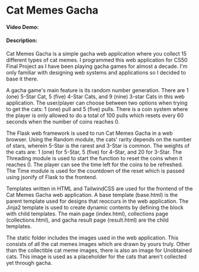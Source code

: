 # Cat Memes Gacha
#### Video Demo:
#### Description:
Cat Memes Gacha is a simple gacha web application where you collect 15 different types of cat memes. I programmed this web application for CS50 Final Project as I have been playing gacha games for almost a decade. I'm only familiar with designing web systems and applications so I decided to base it there. 

 A gacha game's main feature is its random number generation. There are 1 (one) 5-Star Cat, 5 (five) 4-Star Cats, and 9 (nine) 3-star Cats in this web application. The user/player can choose between two options when trying to get the cats: 1 (one) pull and 5 (five) pulls. There is a coin system where the player is only allowed to do a total of 100 pulls which resets every 60 seconds when the number of coins reaches 0.

The Flask web framework is used to run Cat Memes Gacha in a web browser. Using the Random module, the cats' rarity depends on the number of stars, wherein 5-Star is the rarest and 3-Star is common. The weights of the cats are: 1 (one) for 5-Star, 5 (five) for 4-Star, and 20 for 3-Star. The Threading module is used to start the function to reset the coins when it reaches 0. The player can see the time left for the coins to be refreshed. The Time module is used for the countdown of the reset which is passed using jsonify of Flask to the frontend.

Templates written in HTML and TailwindCSS are used for the frontend of the Cat Memes Gacha web application. A base template (base.html) is the parent template used for designs that reoccurs in the web application. The Jinja2 template is used to create dynamic contents by defining the block with child templates. The main page (index.html), collections page (collections.html), and gacha result page (result.html) are the child templates.

The static folder includes the images used in the web application. This consists of all the cat memes images which are drawn by yours truly. Other than the collectible cat meme images, there is also an image for Unobtained cats. This image is used as a placeholder for the cats that aren't collected yet through gacha.